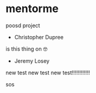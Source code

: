 # mentorme
poosd project

- Christopher Dupree


is this thing on 🤓
- Jeremy Losey

new test new test new test!!!!!!!!!!!!

sos
